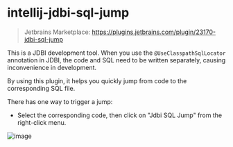 # intellij-jdbi-sql-jump
> Jetbrains Marketplace: https://plugins.jetbrains.com/plugin/23170-jdbi-sql-jump

This is a JDBI development tool.
When you use the `@UseClasspathSqlLocator` annotation in JDBI, the code and SQL need to be written separately, causing inconvenience in development.

By using this plugin, it helps you quickly jump from code to the corresponding SQL file.

There has one way to trigger a jump:
- Select the corresponding code, then click on "Jdbi SQL Jump" from the right-click menu.

![image](https://github.com/PinXian53/intellij-jdbi-sql-jump/blob/main/image/demo.gif)